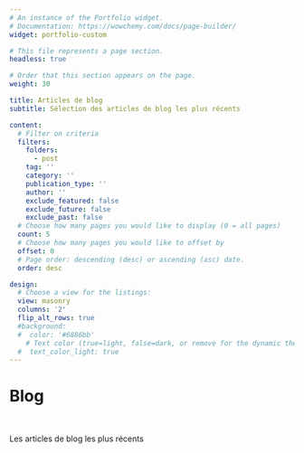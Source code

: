 ```yaml
---
# An instance of the Portfolio widget.
# Documentation: https://wowchemy.com/docs/page-builder/
widget: portfolio-custom

# This file represents a page section.
headless: true

# Order that this section appears on the page.
weight: 30

title: Articles de blog
subtitle: Sélection des articles de blog les plus récents

content:
  # Filter on criteria
  filters:
    folders:
      - post
    tag: ''
    category: ''
    publication_type: ''
    author: ''
    exclude_featured: false
    exclude_future: false
    exclude_past: false
  # Choose how many pages you would like to display (0 = all pages)
  count: 5
  # Choose how many pages you would like to offset by
  offset: 0
  # Page order: descending (desc) or ascending (asc) date.
  order: desc

design:
  # Choose a view for the listings:
  view: masonry
  columns: '2'
  flip_alt_rows: true
  #background:
  #  color: '#6886bb'
    # Text color (true=light, false=dark, or remove for the dynamic theme color). 
  #  text_color_light: true
---
```



# Blog

<br>

Les articles de blog les plus récents

<br>